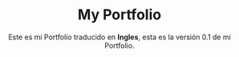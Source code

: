<center>

# My Portfolio

Este es mi Portfolio traducido en <b>Ingles</b>, esta es la versión 0.1 de mi Portfolio.

</center>

